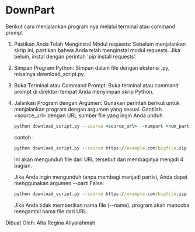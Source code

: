 # DownPart

Berikut cara menjalankan program nya melalui terminal atau command prompt
1. Pastikan Anda Telah Menginstal Modul requests:
   Sebelum menjalankan skrip ini, pastikan bahwa Anda telah menginstal modul requests. Jika belum, instal dengan perintah 'pip install requests'.

2. Simpan Program Python:
Simpan dalam file dengan ekstensi .py, misalnya download_script.py.

3. Buka Terminal atau Command Prompt:
Buka terminal atau command prompt di direktori tempat Anda menyimpan skrip Python.

4. Jalankan Program dengan Argumen:
Gunakan perintah berikut untuk menjalankan program dengan argumen yang sesuai. Gantilah <source_url> dengan URL sumber file yang ingin Anda unduh.
    ```cmd
    python download_script.py --source <source_url> --numpart <num_parts> --name <file_name>
    ```
    contoh :
    ```cmd
    python download_script.py --source https://example.com/bigfile.zip --numpart 4 --name myfile.zip
    ```
    Ini akan mengunduh file dari URL tersebut dan membaginya menjadi 4 bagian.

    Jika Anda ingin mengunduh tanpa membagi menjadi partisi, Anda dapat menggunakan argumen --parti False:
    ```cmd
    python download_script.py --source https://example.com/bigfile.zip --parti False --name myfile.zip
    ```
    Jika Anda tidak memberikan nama file (--name), program akan mencoba mengambil nama file dari URL.


Dibuat Oleh: Alta Regina Aliyarahmah

